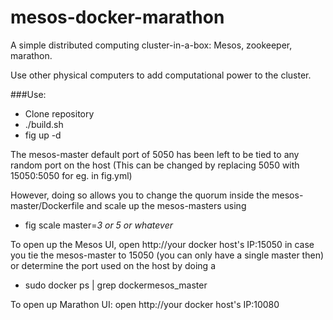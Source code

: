 mesos-docker-marathon
=====

A simple distributed computing cluster-in-a-box: Mesos, zookeeper, marathon. 

Use other physical computers to add computational power to the cluster.


###Use:
* Clone repository
* ./build.sh
* fig up -d

The mesos-master default port of 5050 has been left to be tied to any random port on the host (This can be changed by replacing 5050 with 15050:5050 for eg. in fig.yml)

However, doing so allows you to change the quorum inside the mesos-master/Dockerfile and scale up the mesos-masters using 
* fig scale master=*3 or 5 or whatever*

To open up the Mesos UI, open http://your docker host's IP:15050
in case you tie the mesos-master to 15050 (you can only have a single master then)
or determine the port used on the host by doing a
 
* sudo docker ps | grep dockermesos_master

To open up 
Marathon UI: open http://your docker host's IP:10080


```
